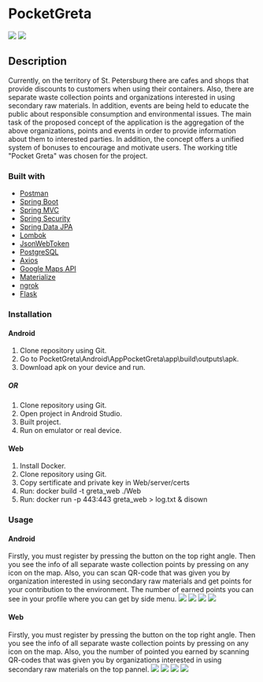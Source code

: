 # PocketGreta
![](reports/imgs/web-main-page.png)
![](reports/imgs/android-main-page.jpg)
## Description
Currently, on the territory of St. Petersburg there are cafes and shops that provide discounts to customers when using their containers. Also, there are separate waste collection points and organizations interested in using secondary raw materials. In addition, events are being held to educate the public about responsible consumption and environmental issues.
The main task of the proposed concept of the application is the aggregation of the above organizations, points and events in order to provide information about them to interested parties. In addition, the concept offers a unified system of bonuses to encourage and motivate users. The working title "Pocket Greta" was chosen for the project.

### Built with

* [Postman](https://www.postman.com/)
* [Spring Boot](https://spring.io/projects/spring-boot)
* [Spring MVC](https://docs.spring.io/spring-framework/docs/current/spring-framework-reference/web.html)
* [Spring Security](https://spring.io/projects/spring-security)
* [Spring Data JPA](https://spring.io/projects/spring-data)
* [Lombok](https://projectlombok.org/)
* [JsonWebToken](https://jwt.io/)
* [PostgreSQL](https://www.postgresql.org/)
* [Axios](https://github.com/axios/axios)
* [Google Maps API](https://developers.google.com/maps/documentation)
* [Materialize](https://materializecss.com/)
* [ngrok](https://ngrok.com/)
* [Flask](https://flask.palletsprojects.com/en/1.1.x/)


### Installation
#### Android
1. Clone repository using Git.
2. Go to PocketGreta\Android\AppPocketGreta\app\build\outputs\apk.
3. Download apk on your device and run.
##### OR
1. Clone repository using Git.
2. Open project in Android Studio.
3. Built project.
4. Run on emulator or real device.

#### Web
1. Install Docker.
2. Clone repository using Git.
3. Copy sertificate and private key in Web/server/certs
4. Run: docker build -t greta_web ./Web
5. Run: docker run -p 443:443 greta_web > log.txt & disown


### Usage
#### Android
 Firstly, you must register by pressing the button on the top right angle. Then you see the info of all separate waste collection points by pressing on any icon on the map.
 Also, you can scan QR-code that was given you by organization interested in using secondary raw materials and get points for your contribution to the environment. The number of earned points you can see in your profile where you can get by side menu. 
 ![](reports/imgs/android-register-page.jpg)
 ![](reports/imgs/android-login-page.jpg)
 ![](reports/imgs/android-side-menu.jpg)
 ![](reports/imgs/android-pressed-point.jpg)
 
 #### Web
 Firstly, you must register by pressing the button on the top right angle. Then you see the info of all separate waste collection points by pressing on any icon on the map.
 Also, you the number of pointed you earned by scanning QR-codes that was given you by organizations interested in using secondary raw materials on the top pannel. 
 ![](reports/imgs/web-register-page.png)
 ![](reports/imgs/web-login-page.png)
 ![](reports/imgs/web-after-login-page.png)
 ![](reports/imgs/web-pressed-point.png)
